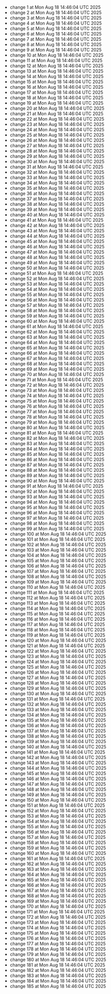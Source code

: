 - change 1 at Mon Aug 18 14:46:04 UTC 2025
- change 2 at Mon Aug 18 14:46:04 UTC 2025
- change 3 at Mon Aug 18 14:46:04 UTC 2025
- change 4 at Mon Aug 18 14:46:04 UTC 2025
- change 5 at Mon Aug 18 14:46:04 UTC 2025
- change 6 at Mon Aug 18 14:46:04 UTC 2025
- change 7 at Mon Aug 18 14:46:04 UTC 2025
- change 8 at Mon Aug 18 14:46:04 UTC 2025
- change 9 at Mon Aug 18 14:46:04 UTC 2025
- change 10 at Mon Aug 18 14:46:04 UTC 2025
- change 11 at Mon Aug 18 14:46:04 UTC 2025
- change 12 at Mon Aug 18 14:46:04 UTC 2025
- change 13 at Mon Aug 18 14:46:04 UTC 2025
- change 14 at Mon Aug 18 14:46:04 UTC 2025
- change 15 at Mon Aug 18 14:46:04 UTC 2025
- change 16 at Mon Aug 18 14:46:04 UTC 2025
- change 17 at Mon Aug 18 14:46:04 UTC 2025
- change 18 at Mon Aug 18 14:46:04 UTC 2025
- change 19 at Mon Aug 18 14:46:04 UTC 2025
- change 20 at Mon Aug 18 14:46:04 UTC 2025
- change 21 at Mon Aug 18 14:46:04 UTC 2025
- change 22 at Mon Aug 18 14:46:04 UTC 2025
- change 23 at Mon Aug 18 14:46:04 UTC 2025
- change 24 at Mon Aug 18 14:46:04 UTC 2025
- change 25 at Mon Aug 18 14:46:04 UTC 2025
- change 26 at Mon Aug 18 14:46:04 UTC 2025
- change 27 at Mon Aug 18 14:46:04 UTC 2025
- change 28 at Mon Aug 18 14:46:04 UTC 2025
- change 29 at Mon Aug 18 14:46:04 UTC 2025
- change 30 at Mon Aug 18 14:46:04 UTC 2025
- change 31 at Mon Aug 18 14:46:04 UTC 2025
- change 32 at Mon Aug 18 14:46:04 UTC 2025
- change 33 at Mon Aug 18 14:46:04 UTC 2025
- change 34 at Mon Aug 18 14:46:04 UTC 2025
- change 35 at Mon Aug 18 14:46:04 UTC 2025
- change 36 at Mon Aug 18 14:46:04 UTC 2025
- change 37 at Mon Aug 18 14:46:04 UTC 2025
- change 38 at Mon Aug 18 14:46:04 UTC 2025
- change 39 at Mon Aug 18 14:46:04 UTC 2025
- change 40 at Mon Aug 18 14:46:04 UTC 2025
- change 41 at Mon Aug 18 14:46:04 UTC 2025
- change 42 at Mon Aug 18 14:46:04 UTC 2025
- change 43 at Mon Aug 18 14:46:04 UTC 2025
- change 44 at Mon Aug 18 14:46:04 UTC 2025
- change 45 at Mon Aug 18 14:46:04 UTC 2025
- change 46 at Mon Aug 18 14:46:04 UTC 2025
- change 47 at Mon Aug 18 14:46:04 UTC 2025
- change 48 at Mon Aug 18 14:46:04 UTC 2025
- change 49 at Mon Aug 18 14:46:04 UTC 2025
- change 50 at Mon Aug 18 14:46:04 UTC 2025
- change 51 at Mon Aug 18 14:46:04 UTC 2025
- change 52 at Mon Aug 18 14:46:04 UTC 2025
- change 53 at Mon Aug 18 14:46:04 UTC 2025
- change 54 at Mon Aug 18 14:46:04 UTC 2025
- change 55 at Mon Aug 18 14:46:04 UTC 2025
- change 56 at Mon Aug 18 14:46:04 UTC 2025
- change 57 at Mon Aug 18 14:46:04 UTC 2025
- change 58 at Mon Aug 18 14:46:04 UTC 2025
- change 59 at Mon Aug 18 14:46:04 UTC 2025
- change 60 at Mon Aug 18 14:46:04 UTC 2025
- change 61 at Mon Aug 18 14:46:04 UTC 2025
- change 62 at Mon Aug 18 14:46:04 UTC 2025
- change 63 at Mon Aug 18 14:46:04 UTC 2025
- change 64 at Mon Aug 18 14:46:04 UTC 2025
- change 65 at Mon Aug 18 14:46:04 UTC 2025
- change 66 at Mon Aug 18 14:46:04 UTC 2025
- change 67 at Mon Aug 18 14:46:04 UTC 2025
- change 68 at Mon Aug 18 14:46:04 UTC 2025
- change 69 at Mon Aug 18 14:46:04 UTC 2025
- change 70 at Mon Aug 18 14:46:04 UTC 2025
- change 71 at Mon Aug 18 14:46:04 UTC 2025
- change 72 at Mon Aug 18 14:46:04 UTC 2025
- change 73 at Mon Aug 18 14:46:04 UTC 2025
- change 74 at Mon Aug 18 14:46:04 UTC 2025
- change 75 at Mon Aug 18 14:46:04 UTC 2025
- change 76 at Mon Aug 18 14:46:04 UTC 2025
- change 77 at Mon Aug 18 14:46:04 UTC 2025
- change 78 at Mon Aug 18 14:46:04 UTC 2025
- change 79 at Mon Aug 18 14:46:04 UTC 2025
- change 80 at Mon Aug 18 14:46:04 UTC 2025
- change 81 at Mon Aug 18 14:46:04 UTC 2025
- change 82 at Mon Aug 18 14:46:04 UTC 2025
- change 83 at Mon Aug 18 14:46:04 UTC 2025
- change 84 at Mon Aug 18 14:46:04 UTC 2025
- change 85 at Mon Aug 18 14:46:04 UTC 2025
- change 86 at Mon Aug 18 14:46:04 UTC 2025
- change 87 at Mon Aug 18 14:46:04 UTC 2025
- change 88 at Mon Aug 18 14:46:04 UTC 2025
- change 89 at Mon Aug 18 14:46:04 UTC 2025
- change 90 at Mon Aug 18 14:46:04 UTC 2025
- change 91 at Mon Aug 18 14:46:04 UTC 2025
- change 92 at Mon Aug 18 14:46:04 UTC 2025
- change 93 at Mon Aug 18 14:46:04 UTC 2025
- change 94 at Mon Aug 18 14:46:04 UTC 2025
- change 95 at Mon Aug 18 14:46:04 UTC 2025
- change 96 at Mon Aug 18 14:46:04 UTC 2025
- change 97 at Mon Aug 18 14:46:04 UTC 2025
- change 98 at Mon Aug 18 14:46:04 UTC 2025
- change 99 at Mon Aug 18 14:46:04 UTC 2025
- change 100 at Mon Aug 18 14:46:04 UTC 2025
- change 101 at Mon Aug 18 14:46:04 UTC 2025
- change 102 at Mon Aug 18 14:46:04 UTC 2025
- change 103 at Mon Aug 18 14:46:04 UTC 2025
- change 104 at Mon Aug 18 14:46:04 UTC 2025
- change 105 at Mon Aug 18 14:46:04 UTC 2025
- change 106 at Mon Aug 18 14:46:04 UTC 2025
- change 107 at Mon Aug 18 14:46:04 UTC 2025
- change 108 at Mon Aug 18 14:46:04 UTC 2025
- change 109 at Mon Aug 18 14:46:04 UTC 2025
- change 110 at Mon Aug 18 14:46:04 UTC 2025
- change 111 at Mon Aug 18 14:46:04 UTC 2025
- change 112 at Mon Aug 18 14:46:04 UTC 2025
- change 113 at Mon Aug 18 14:46:04 UTC 2025
- change 114 at Mon Aug 18 14:46:04 UTC 2025
- change 115 at Mon Aug 18 14:46:04 UTC 2025
- change 116 at Mon Aug 18 14:46:04 UTC 2025
- change 117 at Mon Aug 18 14:46:04 UTC 2025
- change 118 at Mon Aug 18 14:46:04 UTC 2025
- change 119 at Mon Aug 18 14:46:04 UTC 2025
- change 120 at Mon Aug 18 14:46:04 UTC 2025
- change 121 at Mon Aug 18 14:46:04 UTC 2025
- change 122 at Mon Aug 18 14:46:04 UTC 2025
- change 123 at Mon Aug 18 14:46:04 UTC 2025
- change 124 at Mon Aug 18 14:46:04 UTC 2025
- change 125 at Mon Aug 18 14:46:04 UTC 2025
- change 126 at Mon Aug 18 14:46:04 UTC 2025
- change 127 at Mon Aug 18 14:46:04 UTC 2025
- change 128 at Mon Aug 18 14:46:04 UTC 2025
- change 129 at Mon Aug 18 14:46:04 UTC 2025
- change 130 at Mon Aug 18 14:46:04 UTC 2025
- change 131 at Mon Aug 18 14:46:04 UTC 2025
- change 132 at Mon Aug 18 14:46:04 UTC 2025
- change 133 at Mon Aug 18 14:46:04 UTC 2025
- change 134 at Mon Aug 18 14:46:04 UTC 2025
- change 135 at Mon Aug 18 14:46:04 UTC 2025
- change 136 at Mon Aug 18 14:46:04 UTC 2025
- change 137 at Mon Aug 18 14:46:04 UTC 2025
- change 138 at Mon Aug 18 14:46:04 UTC 2025
- change 139 at Mon Aug 18 14:46:04 UTC 2025
- change 140 at Mon Aug 18 14:46:04 UTC 2025
- change 141 at Mon Aug 18 14:46:04 UTC 2025
- change 142 at Mon Aug 18 14:46:04 UTC 2025
- change 143 at Mon Aug 18 14:46:04 UTC 2025
- change 144 at Mon Aug 18 14:46:04 UTC 2025
- change 145 at Mon Aug 18 14:46:04 UTC 2025
- change 146 at Mon Aug 18 14:46:04 UTC 2025
- change 147 at Mon Aug 18 14:46:04 UTC 2025
- change 148 at Mon Aug 18 14:46:04 UTC 2025
- change 149 at Mon Aug 18 14:46:04 UTC 2025
- change 150 at Mon Aug 18 14:46:04 UTC 2025
- change 151 at Mon Aug 18 14:46:04 UTC 2025
- change 152 at Mon Aug 18 14:46:04 UTC 2025
- change 153 at Mon Aug 18 14:46:04 UTC 2025
- change 154 at Mon Aug 18 14:46:04 UTC 2025
- change 155 at Mon Aug 18 14:46:04 UTC 2025
- change 156 at Mon Aug 18 14:46:04 UTC 2025
- change 157 at Mon Aug 18 14:46:04 UTC 2025
- change 158 at Mon Aug 18 14:46:04 UTC 2025
- change 159 at Mon Aug 18 14:46:04 UTC 2025
- change 160 at Mon Aug 18 14:46:04 UTC 2025
- change 161 at Mon Aug 18 14:46:04 UTC 2025
- change 162 at Mon Aug 18 14:46:04 UTC 2025
- change 163 at Mon Aug 18 14:46:04 UTC 2025
- change 164 at Mon Aug 18 14:46:04 UTC 2025
- change 165 at Mon Aug 18 14:46:04 UTC 2025
- change 166 at Mon Aug 18 14:46:04 UTC 2025
- change 167 at Mon Aug 18 14:46:04 UTC 2025
- change 168 at Mon Aug 18 14:46:04 UTC 2025
- change 169 at Mon Aug 18 14:46:04 UTC 2025
- change 170 at Mon Aug 18 14:46:04 UTC 2025
- change 171 at Mon Aug 18 14:46:04 UTC 2025
- change 172 at Mon Aug 18 14:46:04 UTC 2025
- change 173 at Mon Aug 18 14:46:04 UTC 2025
- change 174 at Mon Aug 18 14:46:04 UTC 2025
- change 175 at Mon Aug 18 14:46:04 UTC 2025
- change 176 at Mon Aug 18 14:46:04 UTC 2025
- change 177 at Mon Aug 18 14:46:04 UTC 2025
- change 178 at Mon Aug 18 14:46:04 UTC 2025
- change 179 at Mon Aug 18 14:46:04 UTC 2025
- change 180 at Mon Aug 18 14:46:04 UTC 2025
- change 181 at Mon Aug 18 14:46:04 UTC 2025
- change 182 at Mon Aug 18 14:46:04 UTC 2025
- change 183 at Mon Aug 18 14:46:04 UTC 2025
- change 184 at Mon Aug 18 14:46:04 UTC 2025
- change 185 at Mon Aug 18 14:46:04 UTC 2025

